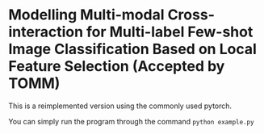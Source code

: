 # Modelling Multi-modal Cross-interaction for Multi-label Few-shot Image Classification Based on Local Feature Selection (Accepted by TOMM)

This is a reimplemented version using the commonly used pytorch. 

You can simply run the program through the command ```python example.py```

